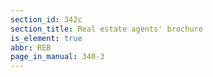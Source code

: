 ```yaml
---
section_id: 342c
section_title: Real estate agents' brochure
is_element: true
abbr: REB
page_in_manual: 340-3
---
```

